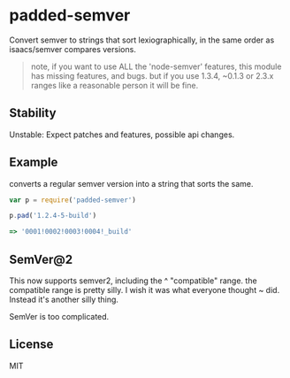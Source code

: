 # padded-semver

Convert semver to strings that sort lexiographically,
in the same order as isaacs/semver compares versions.

> note, if you want to use ALL the 'node-semver' features,
> this module has missing features, and bugs.
> but if you use 1.3.4, ~0.1.3 or 2.3.x ranges like a reasonable
> person it will be fine.

## Stability

Unstable: Expect patches and features, possible api changes.

## Example

converts a regular semver version into a string that sorts the same.

``` js
var p = require('padded-semver')

p.pad('1.2.4-5-build')

=> '0001!0002!0003!0004!_build'
```

## SemVer@2

This now supports semver2, including the ^ "compatible" range.
the compatible range is pretty silly.
I wish it was what everyone thought ~ did.
Instead it's another silly thing.

SemVer is too complicated.

## License

MIT
